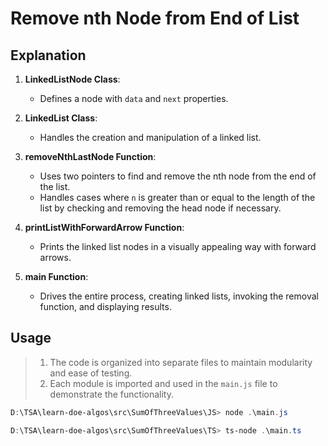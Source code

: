 # Remove nth Node from End of List

## Explanation

1. **LinkedListNode Class**:

   - Defines a node with `data` and `next` properties.

2. **LinkedList Class**:

   - Handles the creation and manipulation of a linked list.

3. **removeNthLastNode Function**:

   - Uses two pointers to find and remove the nth node from the end of the list.
   - Handles cases where `n` is greater than or equal to the length of the list by checking and removing the head node if necessary.

4. **printListWithForwardArrow Function**:

   - Prints the linked list nodes in a visually appealing way with forward arrows.

5. **main Function**:
   - Drives the entire process, creating linked lists, invoking the removal function, and displaying results.

## Usage

> 1. The code is organized into separate files to maintain modularity and ease of testing.
> 1. Each module is imported and used in the `main.js` file to demonstrate the functionality.

```powershell
D:\TSA\learn-doe-algos\src\SumOfThreeValues\JS> node .\main.js

D:\TSA\learn-doe-algos\src\SumOfThreeValues\TS> ts-node .\main.ts
```
